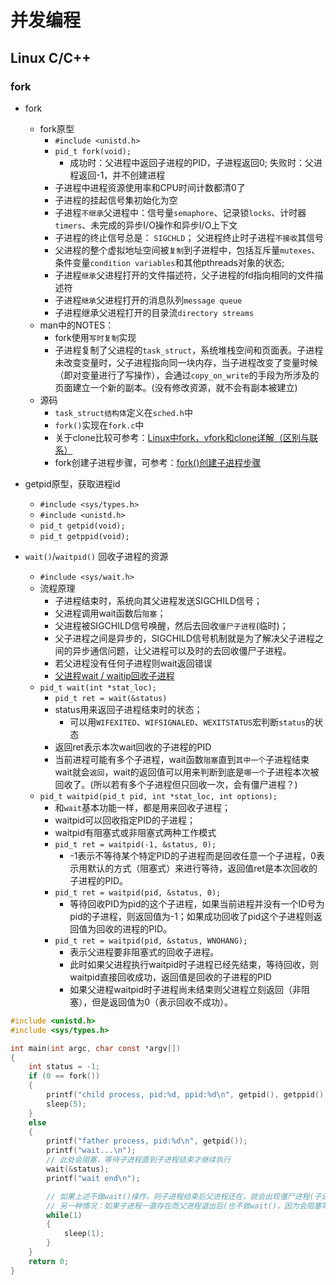 # 并发编程

## Linux C/C++

### fork

* fork
    - fork原型
        + `#include <unistd.h>`
        + `pid_t fork(void);`
            * 成功时：父进程中返回子进程的PID，子进程返回0; 失败时：父进程返回-1，并不创建进程
        + 子进程中进程资源使用率和CPU时间计数都清0了
        + 子进程的挂起信号集初始化为空
        + 子进程`不继承`父进程中：信号量`semaphore`、记录锁`locks`、计时器`timers`、未完成的异步I/O操作和异步I/O上下文
        + 子进程的终止信号总是： `SIGCHLD`； 父进程终止时子进程`不接收`其信号
        + 父进程的整个虚拟地址空间被`复制`到子进程中，包括互斥量`mutexes`、条件变量`condition variables`和其他pthreads对象的状态;
        + 子进程`继承`父进程打开的文件描述符，父子进程的fd指向相同的文件描述符
        + 子进程`继承`父进程打开的消息队列`message queue`
        + 子进程继承父进程打开的目录流`directory streams`
    - man中的NOTES：
        + fork使用`写时复制`实现
        + 子进程复制了父进程的`task_struct`，系统堆栈空间和页面表。子进程未改变变量时，父子进程指向同一块内存，当子进程改变了变量时候（即对变量进行了写操作），会通过`copy_on_write`的手段为所涉及的页面建立一个新的副本。(没有修改资源，就不会有副本被建立)
    - 源码
        + `task_struct结构体`定义在`sched.h`中
        + `fork()`实现在`fork.c`中
        + 关于clone比较可参考：[Linux中fork，vfork和clone详解（区别与联系）](https://blog.csdn.net/gatieme/article/details/51417488)
        + fork创建子进程步骤，可参考：[fork()创建子进程步骤](https://blog.csdn.net/yangcs2009/article/details/39267733)

* getpid原型，获取进程id
    - `#include <sys/types.h>`
    - `#include <unistd.h>`
    - `pid_t getpid(void);`
    - `pid_t getppid(void);`
* `wait()`/`waitpid()` 回收子进程的资源
    - `#include <sys/wait.h>`
    - 流程原理
        + 子进程结束时，系统向其父进程发送SIGCHILD信号；
        + 父进程调用wait函数后`阻塞`；
        + 父进程被SIGCHILD信号唤醒，然后去回收`僵尸子进程`(临时)；
        + 父子进程之间是异步的，SIGCHILD信号机制就是为了解决父子进程之间的异步通信问题，让父进程可以及时的去回收僵尸子进程。
        + 若父进程没有任何子进程则wait返回错误
        + [父进程wait / waitip回收子进程](https://blog.csdn.net/oqqhutu12345678/article/details/75043726)
    - `pid_t wait(int *stat_loc);`
        + `pid_t ret = wait(&status)`
        + status用来返回子进程结束时的状态；
            * 可以用`WIFEXITED`、`WIFSIGNALED`、`WEXITSTATUS`宏判断`status`的状态
        + 返回ret表示本次wait回收的子进程的PID
        + 当前进程可能有多个子进程，wait函数`阻塞`直到`其中一个`子进程结束wait就会`返回`，wait的返回值可以用来判断到底是`哪一个`子进程本次被回收了。(所以若有多个子进程但只回收一次，会有僵尸进程？)
    - `pid_t waitpid(pid_t pid, int *stat_loc, int options);`
        + 和`wait`基本功能一样，都是用来回收子进程；
        + waitpid可以回收指定PID的子进程；
        + waitpid有阻塞式或非阻塞式两种工作模式
        + `pid_t ret = waitpid(-1, &status, 0);`
            * -1表示不等待某个特定PID的子进程而是回收任意一个子进程，0表示用默认的方式（阻塞式）来进行等待，返回值ret是本次回收的子进程的PID。
        + `pid_t ret = waitpid(pid, &status, 0);`
            * 等待回收PID为pid的这个子进程，如果当前进程并没有一个ID号为pid的子进程，则返回值为-1；如果成功回收了pid这个子进程则返回值为回收的进程的PID。
        + `pid_t ret = waitpid(pid, &status, WNOHANG);`
            * 表示父进程要非阻塞式的回收子进程。
            * 此时如果父进程执行waitpid时子进程已经先结束，等待回收，则waitpid直接回收成功，返回值是回收的子进程的PID
            * 如果父进程waitpid时子进程尚未结束则父进程立刻返回（非阻塞），但是返回值为0（表示回收不成功）。

```c
#include <unistd.h>
#include <sys/types.h>

int main(int argc, char const *argv[])
{
    int status = -1;
    if (0 == fork())
    {
        printf("child process, pid:%d, ppid:%d\n", getpid(), getppid());
        sleep(5);
    }
    else
    {
        printf("father process, pid:%d\n", getpid());
        printf("wait...\n");
        // 此处会阻塞，等待子进程直到子进程结束才继续执行
        wait(&status);
        printf("wait end\n");

        // 如果上述不做wait()操作，则子进程结束后父进程还在，就会出现僵尸进程(子进程退出但其结构体并没有被回收)
        // 另一种情况：如果子进程一直存在而父进程退出后(也不做wait()，因为会阻塞等待)，则该子进程变成孤儿进程，父进程变为`1`
        while(1)
        {
            sleep(1);
        }
    }
    return 0;
}
```

